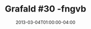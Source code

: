 ---
title: "Grafald #30 -fngvb"
type: "image"
date: 2013-03-04T01:00:00-04:00
draft: false
categories: ["Projects"]
image_path: "../img/2013/30.png"
alt_text: ""
is_subpage: true
---